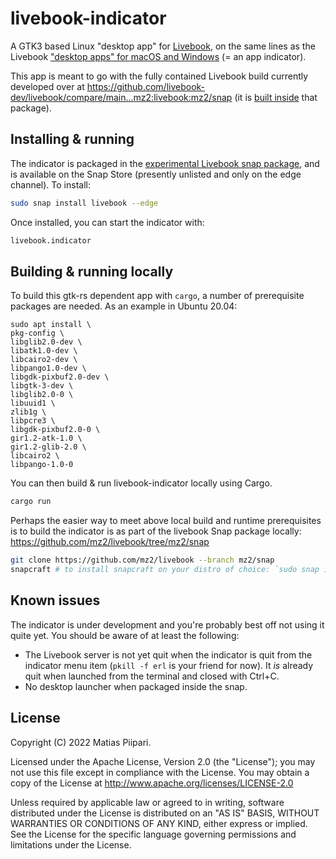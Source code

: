 # livebook-indicator

A GTK3 based Linux "desktop app" for [Livebook](https://livebook.dev), on the same lines as the Livebook ["desktop apps" for macOS and Windows](https://news.livebook.dev/introducing-the-livebook-desktop-app-4C8dpu) (= an app indicator).

This app is meant to go with the fully contained Livebook build currently developed over at https://github.com/livebook-dev/livebook/compare/main...mz2:livebook:mz2/snap (it is [built inside](https://github.com/mz2/livebook/blob/mz2/snap/snap/snapcraft.yaml#L30-L33) that package).

## Installing & running

The indicator is packaged in the [experimental Livebook snap package](https://github.com/mz2/livebook/tree/mz2/snap), and is available on the Snap Store (presently unlisted and only on the edge channel). To install:

```bash
sudo snap install livebook --edge
```

Once installed, you can start the indicator with:

```bash
livebook.indicator
```

## Building & running locally

To build this gtk-rs dependent app with `cargo`, a number of prerequisite packages are needed. As an example in Ubuntu 20.04:

```
sudo apt install \
pkg-config \
libglib2.0-dev \
libatk1.0-dev \
libcairo2-dev \
libpango1.0-dev \
libgdk-pixbuf2.0-dev \
libgtk-3-dev \
libglib2.0-0 \
libuuid1 \
zlib1g \
libpcre3 \
libgdk-pixbuf2.0-0 \
gir1.2-atk-1.0 \
gir1.2-glib-2.0 \
libcairo2 \
libpango-1.0-0
```

You can then build & run livebook-indicator locally using Cargo.

```bash
cargo run
```

Perhaps the easier way to meet above local build and runtime prerequisites is to build the indicator is as part of the livebook Snap package locally: https://github.com/mz2/livebook/tree/mz2/snap

```bash
git clone https://github.com/mz2/livebook --branch mz2/snap
snapcraft # to install snapcraft on your distro of choice: `sudo snap install snapcraft --classic`
```

## Known issues

The indicator is under development and you're probably best off not using it quite yet. You should be aware of at least the following:

- The Livebook server is not yet quit when the indicator is quit from the indicator menu item (`pkill -f erl` is your friend for now). It _is_ already quit when launched from the terminal and closed with Ctrl+C.
- No desktop launcher when packaged inside the snap.

## License

Copyright (C) 2022 Matias Piipari.

Licensed under the Apache License, Version 2.0 (the "License"); you may not use this file except in compliance with the License. You may obtain a copy of the License at http://www.apache.org/licenses/LICENSE-2.0

Unless required by applicable law or agreed to in writing, software distributed under the License is distributed on an "AS IS" BASIS, WITHOUT WARRANTIES OR CONDITIONS OF ANY KIND, either express or implied. See the License for the specific language governing permissions and limitations under the License.

```

```
